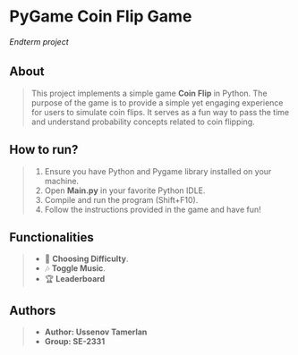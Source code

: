 # PyGame Coin Flip Game
###### Endterm project

## About
> This project implements a simple game **Coin Flip** in Python. The purpose of the game is to provide a simple yet engaging experience for users to simulate coin flips. It serves as a fun way to pass the time and understand probability concepts related to coin flipping.


## How to run?
> 1. Ensure you have Python and Pygame library installed on your machine.
> 2. Open **Main.py** in your favorite Python IDLE.
> 3. Compile and run the program (Shift+F10).
> 4. Follow the instructions provided in the game and have fun!

## Functionalities
> - 💪 **Choosing Difficulty**.
> - 🎶 **Toggle Music**.
> - 🏆 **Leaderboard**
 
## Authors
> - **Author: Ussenov Tamerlan** 
> - **Group: SE-2331**

